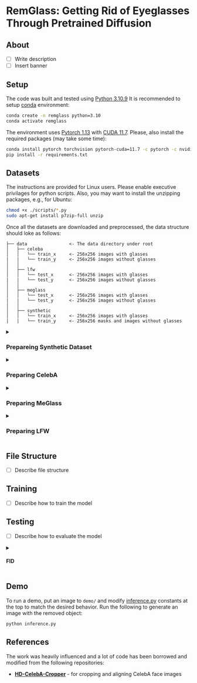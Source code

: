 # RemGlass: Getting Rid of Eyeglasses Through Pretrained Diffusion

## About

* [ ] Write description
* [ ] Insert banner

## Setup

The code was built and tested using [Python 3.10.9](https://www.python.org/downloads/release/python-3109/) It is recommended to setup [conda](https://conda.io/projects/conda/en/latest/user-guide/install/index.html) environment:
```bash
conda create -n remglass python=3.10
conda activate remglass
```

The environment uses [Pytorch 1.13](https://pytorch.org/blog/PyTorch-1.13-release/) with [CUDA 11.7](https://developer.nvidia.com/cuda-11-7-0-download-archive). Please, also install the required packages (may take some time):
```bash
conda install pytorch torchvision pytorch-cuda=11.7 -c pytorch -c nvidia
pip install -r requirements.txt
```

## Datasets

The instructions are provided for Linux users. Please enable executive privilages for python scripts. Also, you may want to install the unzipping packages, e.g., for Ubuntu:
```bash
chmod +x ./scripts/*.py
sudo apt-get install p7zip-full unzip
```

Once all the datasets are downloaded and preprocessed, the data structure should loke as follows:
```
├── data                <- The data directory under root
│   ├── celeba
│   │   └── train_x     <- 256x256 images with glasses
|   |   └── train_y     <- 256x256 images without glasses
│   │
│   ├── lfw
│   │   └── test_x      <- 256x256 images with glasses
|   |   └── test_y      <- 256x256 images without glasses
│   │
│   ├── meglass
│   │   └── test_x      <- 256x256 images with glasses
|   |   └── test_y      <- 256x256 images without glasses
│   │
│   ├── synthetic
│   │   └── train_x     <- 256x256 images with glasses
|   |   └── train_y     <- 256x256 masks and images without glasses

```

<details><summary><h3>Prepareing Synthetic Dataset</h3></summary>

1. Download the files from Google Drive:
    * Download `ALIGN_RESULT_V2.zip` from [here](https://drive.google.com/file/d/1X1qkozQbVyz5lUA8xd-lYfy1jauOji46/view) and place it under `./data/synthetic/ALIGN_RESULT_V2.zip`
    * Download `basic_split.txt` from [here](https://drive.google.com/file/d/1ahqlo03laA3edlH0jMgcgIpHki4WiNaH/view) and place it under `./data/synthetic/basic_split.txt`
2. Unzip the data
    ```bash
    unzip ./data/synthetic/ALIGN_RESULT_v2.zip -d ./data/synthetic
    ```
3. Generate shadow labels and split to glasses and their labels:
    ```bash
    python ./scripts/gen_shadows.py --syndata_dir ./data/synthetic/ALIGN_RESULT_v2
    python ./scripts/split.py --dataset synthetic
    ```
4. Cleanup the workspace:
    ```bash
    rm -rf ./data/synthetic/ALIGN_RESULT_v2
    rm ./data/synthetic/ALIGN_RESULT_v2.zip ./data/synthetic/basic_split.txt
    ```

</details>

<details><summary><h3>Preparing CelebA</h3></summary>

1. Download the files from Google Drive:
    * Download `img_celeba.7z` folder from [here](https://drive.google.com/drive/folders/0B7EVK8r0v71peklHb0pGdDl6R28?resourcekey=0-f5cwz-nTIQC3KsBn3wFn7A) and put it under `./data/celeba/img_celeba.7z`
    * Download `annotations.zip` file from [here](https://drive.google.com/file/d/1xd-d1WRnbt3yJnwh5ORGZI3g-YS-fKM9/view) and put it under `./data/celeba/annotations.zip`
    * Download `list_attr_celeba.txt` file from [here](https://drive.google.com/drive/folders/0B7EVK8r0v71pOC0wOVZlQnFfaGs?resourcekey=0-pEjrQoTrlbjZJO2UL8K_WQ) and put it under `./data/celeba/list_attr_celeba.txt`
3. Unzip the data:
    ```bash
    7z x ./data/celeba/img_celeba.7z/img_celeba.7z.001 -o./data/celeba/
    unzip ./data/celeba/annotations.zip -d ./data/celeba/
    ```
4. Crop, align and split to glasses/no-glasses:
    ```bash
    python ./scripts/align_celeba.py --crop_size_h 256 --crop_size_w 256 --order 4 --n_worker 24
    python ./scripts/split.py --dataset celeba
    ```
5. Clean up
    ```bash
    rm -rf ./data/celeba/img_celeba.7z ./data/celeba/img_celeba ./data/celeba/aligned
    rm ./data/celeba/annotations.zip ./data/celeba/*.txt
    ```

</details>

<details><summary><h3>Preparing MeGlass</h3></summary>

1. Download the files from Baidu Yun and Github:
    * Download `MeGlass_ori.zip` from [here](https://pan.baidu.com/s/17EBZz3LkQzyn44VL45udTg) and place it under `./data/meglass/MeGlass_ori.zip`
    * Download all `meta.txt` from [here](https://github.com/cleardusk/MeGlass) and place it under `./data/meglass/meta.txt`
2. Unzip the data
    ```bash
    unzip ./data/meglass/MeGlass_ori.zip -d ./data/meglass/
    ```
3. Split the dataset:
    ```bash
    python ./scripts/split.py --dataset meglass --resize_h 256 --resize_w 256
    ```
4. Clean up the directory:
    ```bash
    rm -rf ./data/meglass/MeGlass_ori
    rm ./data/meglass/MeGlass_ori.zip ./data/meglass/meta.txt
    ```

</details>

<details><summary><h3>Preparing LFW</h3></summary>

1. Download the files from the official host:
    * Download `lfw-deepfunneled.tgz` from [here](http://vis-www.cs.umass.edu/lfw/#deepfunnel-anchor) and place it under `./data/lfw/lfw-deepfunneled.tgz`
    * Download `lfw_attributes.txt` from [here](https://www.cs.columbia.edu/CAVE/databases/pubfig/download/lfw_attributes.txt) and place it under `./data/lfw/lfw_attributes.txt`
2. Unzip the data:
    ```bash
    tar zxvf ./data/lfw/lfw-deepfunneled.tgz -C ./data/lfw/
    ```
3. Split the dataset:
    ```bash
    python ./scripts/split.py --dataset lfw --resize_h 256 --resize_w 256
    ```
4. Clean up the directory
    ```bash
    rm -rf ./data/lfw/lfw-deepfunneled
    rm ./data/lfw/lfw-deepfunneled.tgz ./data/lfw/lfw_attributes.txt
    ```

</details>

## File Structure
* [ ] Describe file structure

## Training
* [ ] Describe how to train the model

## Testing
* [ ] Describe how to evaluate the model

<details><summary><h4> FID</h4></summary>
Package repo: https://github.com/mseitzer/pytorch-fid

pip install pytorch-fid
To compute the FID score between two datasets, where images of each dataset are contained in an individual folder:

python -m pytorch_fid data/meglass/test_x data/lfw/test_x --device cuda:0
(base) ➜  remglass git:(main) ✗ python -m pytorch_fid data/meglass/test_x data/lfw/test_x --device cuda:0
100%|██████████████████████████████████████████████████████████████████████████████████████████████████████| 297/297 [00:16<00:00, 18.27it/s]
100%|██████████████████████████████████████████████████████████████████████████████████████████████████████████| 4/4 [00:00<00:00,  8.40it/s]
FID:  180.22132973432053
In our case, the two folders should be the result of removing the glasses generated by the model and the picture of a real portraits without glasses.

</details>

## Demo
To run a demo, put an image to `demo/` and modify [inference.py](inference.py) constants at the top to match the desired behavior. Run the following to generate an image with the removed object:
```bash
python inference.py
```

## References
The work was heavily influenced and a lot of code has been borrowed and modified from the following repositories:
* **[HD-CelebA-Cropper](https://github.com/LynnHo/HD-CelebA-Cropper)** - for cropping and aligning CelebA face images